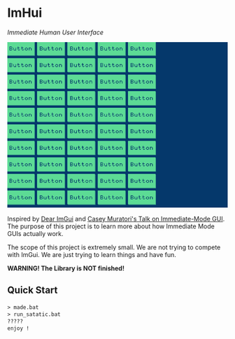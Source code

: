 # ImHui

*Immediate Human User Interface*

![thumbnail](./thumbnail.png)

Inspired by [Dear ImGui](https://github.com/ocornut/imgui) and [Casey Muratori's Talk on Immediate-Mode GUI](https://www.youtube.com/watch?v=Z1qyvQsjK5Y). The purpose of this project is to learn more about how Immediate Mode GUIs actually work.

The scope of this project is extremely small. We are not trying to compete with ImGui. We are just trying to learn things and have fun.

**WARNING! The Library is NOT finished!**

## Quick Start

```far manager
> made.bat
> run_satatic.bat
?????
enjoy !
```
